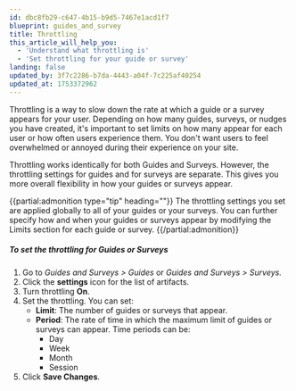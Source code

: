 ```yaml
---
id: dbc8fb29-c647-4b15-b9d5-7467e1acd1f7
blueprint: guides_and_survey
title: Throttling
this_article_will_help_you:
  - 'Understand what throttling is'
  - 'Set throttling for your guide or survey'
landing: false
updated_by: 3f7c2286-b7da-4443-a04f-7c225af40254
updated_at: 1753372962
---
```

Throttling is a way to slow down the rate at which a guide or a survey appears for your user. Depending on how many guides, surveys, or nudges you have created, it's important to set limits on how many appear for each user or how often users experience them. You don't want users to feel overwhelmed or annoyed during their experience on your site.

Throttling works identically for both Guides and Surveys. However, the throttling settings for guides and for surveys are separate. This gives you more overall flexibility in how your guides or surveys appear.

{{partial:admonition type="tip" heading=""}}
The throttling settings you set are applied globally to all of your guides or your surveys. You can further specify how and when your guides or surveys appear by modifying the Limits section for each guide or survey.
{{/partial:admonition}}

##### To set the throttling for Guides or Surveys

1. Go to *Guides and Surveys > Guides* or *Guides and Surveys > Surveys.*
2. Click the **settings** icon for the list of artifacts.
3. Turn throttling **On**.
4. Set the throttling. You can set:
    - **Limit**: The number of guides or surveys that appear.
    - **Period**: The rate of time in which the maximum limit of guides or surveys can appear. Time periods can be:
        - Day
        - Week
        - Month
        - Session
5. Click **Save Changes**.
